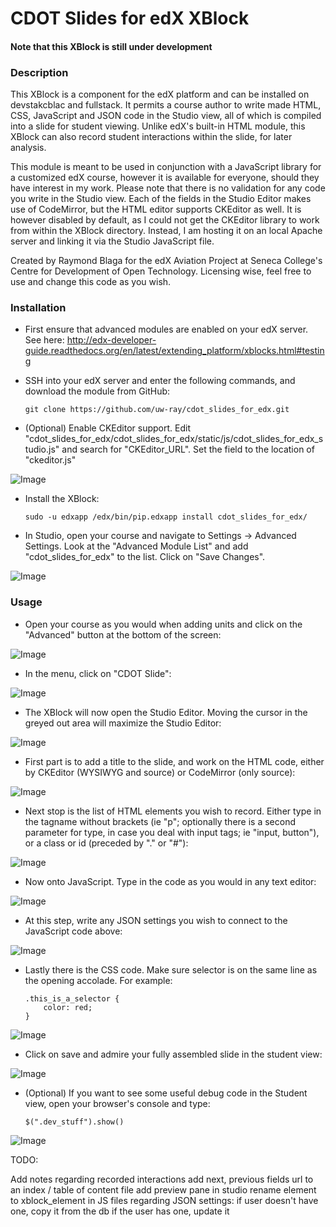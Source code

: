 # CDOT Slides for edX XBlock

#### Note that this XBlock is still under development

### Description

This XBlock is a component for the edX platform and can be installed on devstakcblac and fullstack. It permits a course author to write made HTML, CSS, JavaScript and JSON code in the Studio view, all of which is compiled into a slide for student viewing. Unlike edX's built-in HTML module, this XBlock can also record student interactions within the slide, for later analysis.

This module is meant to be used in conjunction with a JavaScript library for a customized edX course, however it is available for everyone, should they have interest in my work. Please note that there is no validation for any code you write in the Studio view. Each of the fields in the Studio Editor makes use of CodeMirror, but the HTML editor supports CKEditor as well. It is however disabled by default, as I could not get the CKEditor library to work from within the XBlock directory. Instead, I am hosting it on an local Apache server and linking it via the Studio JavaScript file.

Created by Raymond Blaga for the edX Aviation Project at Seneca College's Centre for Development of Open Technology. Licensing wise, feel free to use and change this code as you wish.

### Installation

* First ensure that advanced modules are enabled on your edX server. See here: http://edx-developer-guide.readthedocs.org/en/latest/extending_platform/xblocks.html#testing

* SSH into your edX server and enter the following commands, and download the module from GitHub:

    `git clone https://github.com/uw-ray/cdot_slides_for_edx.git`

* (Optional) Enable CKEditor support. Edit "cdot_slides_for_edx/cdot_slides_for_edx/static/js/cdot_slides_for_edx_studio.js" and search for "CKEditor_URL". Set the field to the location of "ckeditor.js"

![Image](https://raw.githubusercontent.com/uw-ray/cdot_slides_for_edx/master/docs/cdot_slide00.jpg)
  
* Install the XBlock:

    `sudo -u edxapp /edx/bin/pip.edxapp install cdot_slides_for_edx/`
  
* In Studio, open your course and navigate to Settings -> Advanced Settings. Look at the "Advanced Module List" and add "cdot_slides_for_edx" to the list. Click on "Save Changes". 

![Image](https://raw.githubusercontent.com/uw-ray/cdot_slides_for_edx/master/docs/cdot_slide01.jpg)


### Usage

* Open your course as you would when adding units and click on the "Advanced" button at the bottom of the screen:

![Image](https://raw.githubusercontent.com/uw-ray/cdot_slides_for_edx/master/docs/cdot_slide02.jpg)

* In the menu, click on "CDOT Slide":

![Image](https://raw.githubusercontent.com/uw-ray/cdot_slides_for_edx/master/docs/cdot_slide03.jpg)

* The XBlock will now open the Studio Editor. Moving the cursor in the greyed out area will maximize the Studio Editor:

![Image](https://raw.githubusercontent.com/uw-ray/cdot_slides_for_edx/master/docs/cdot_slide04.jpg)

* First part is to add a title to the slide, and work on the HTML code, either by CKEditor (WYSIWYG and source) or CodeMirror (only source):

![Image](https://raw.githubusercontent.com/uw-ray/cdot_slides_for_edx/master/docs/cdot_slide05.jpg)

* Next stop is the list of HTML elements you wish to record. Either type in the tagname without brackets (ie "p"; optionally there is a second parameter for type, in case you deal with input tags; ie "input, button"), or a class or id (preceded by "." or "#"):

![Image](https://raw.githubusercontent.com/uw-ray/cdot_slides_for_edx/master/docs/cdot_slide06.jpg)

* Now onto JavaScript. Type in the code as you would in any text editor:

![Image](https://raw.githubusercontent.com/uw-ray/cdot_slides_for_edx/master/docs/cdot_slide07.jpg)

* At this step, write any JSON settings you wish to connect to the JavaScript code above:

![Image](https://raw.githubusercontent.com/uw-ray/cdot_slides_for_edx/master/docs/cdot_slide08.jpg)

* Lastly there is the CSS code. Make sure selector is on the same line as the opening accolade. For example:

    ```
    .this_is_a_selector {
        color: red;
    }
    ```

![Image](https://raw.githubusercontent.com/uw-ray/cdot_slides_for_edx/master/docs/cdot_slide09.jpg)

* Click on save and admire your fully assembled slide in the student view:

![Image](https://raw.githubusercontent.com/uw-ray/cdot_slides_for_edx/master/docs/cdot_slide10.jpg)

* (Optional) If you want to see some useful debug code in the Student view, open your browser's console and type: 

    `$(".dev_stuff").show()`

![Image](https://raw.githubusercontent.com/uw-ray/cdot_slides_for_edx/master/docs/cdot_slide11.jpg)


TODO:

Add notes regarding recorded interactions
add next, previous fields
url to an index / table of content file
add preview pane in studio
rename element to xblock_element in JS files
regarding JSON settings:
	if user doesn't have one, copy it from the db
	if the user has one, update it
